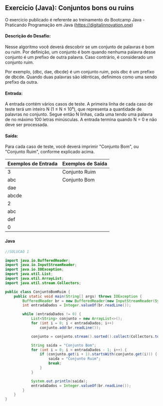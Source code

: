 ## Exercicio (Java): Conjuntos bons ou ruins

O exercicio publicado é referente ao treinamento do Bootcamp Java - Praticando Programação em Java 
(https://digitalinnovation.one)


#### Descrição do Desafio:

Nesse algoritmo você deverá descobrir se um conjunto de palavras é bom ou ruim. Por definição, um conjunto é bom quando nenhuma palavra desse conjunto é um prefixo de outra palavra. Caso contrário, é considerado um conjunto ruim.

Por exemplo, {dbc, dae, dbcde} é um conjunto ruim, pois dbc é um prefixo de dbcde. Quando duas palavras são idênticas, definimos como uma sendo prefixo da outra.

#### Entrada: 

A entrada contém vários casos de teste. A primeira linha de cada caso de teste terá um inteiro N (1 ≤ N ≤ 10⁵), que representa a quantidade de palavras no conjunto. Segue então N linhas, cada uma tendo uma palavra de no máximo 100 letras minúsculas. A entrada termina quando N = 0 e não deve ser processada.

#### Saída: 

Para cada caso de teste, você deverá imprimir "Conjunto Bom", ou "Conjunto Ruim", conforme explicado acima.

Exemplos de Entrada  | Exemplos de Saída
------------- | -------------
3 | Conjunto Ruim
abc | Conjunto Bom
dae |
abcde |
2 |
abc |
def |
0 |


#### Java　

```java
//SOLUCAO 1

import java.io.BufferedReader;
import java.io.InputStreamReader;
import java.io.IOException;
import java.util.List;
import java.util.ArrayList;
import java.util.stream.Collectors;

public class ConjuntoBomRuim {
    public static void main(String[] args) throws IOException {
        BufferedReader br = new BufferedReader(new InputStreamReader(System.in));
        int entradaDados = Integer.valueOf(br.readLine());

        while (entradaDados != 0) {
            List<String> conjunto = new ArrayList<>();
            for (int i = 0; i < entradaDados; i++)
                conjunto.add(br.readLine());

            conjunto = conjunto.stream().sorted().collect(Collectors.toList());

            String saida = "Conjunto Bom";
            for (int i = 0; i < entradaDados - 1; i++) {
                if (conjunto.get(i + 1).startsWith(conjunto.get(i))) {
                    saida = "Conjunto Ruim";
                    break;
                }
            }

            System.out.println(saida);
            entradaDados = Integer.valueOf(br.readLine());
        }
    }
}
```

